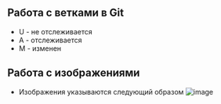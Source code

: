 ## Работа с ветками в Git

* U - не отслеживается
* A - отслеживается
* М - изменен

## Работа с изображениями

* Изображения указываются следующий образом
![image](ДЗ.png)
